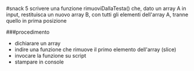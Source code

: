 #snack 5 scrivere una funzione rimuoviDallaTesta() che, dato un array A in input, restituisca un nuovo array B, con tutti gli elementi dell'array A, tranne quello in prima posizione

###procedimento 

- dichiarare un array
- indire una funzione che rimuove il primo elemento dell'array (slice)
- invocare la funzione su script 
- stampare in console
